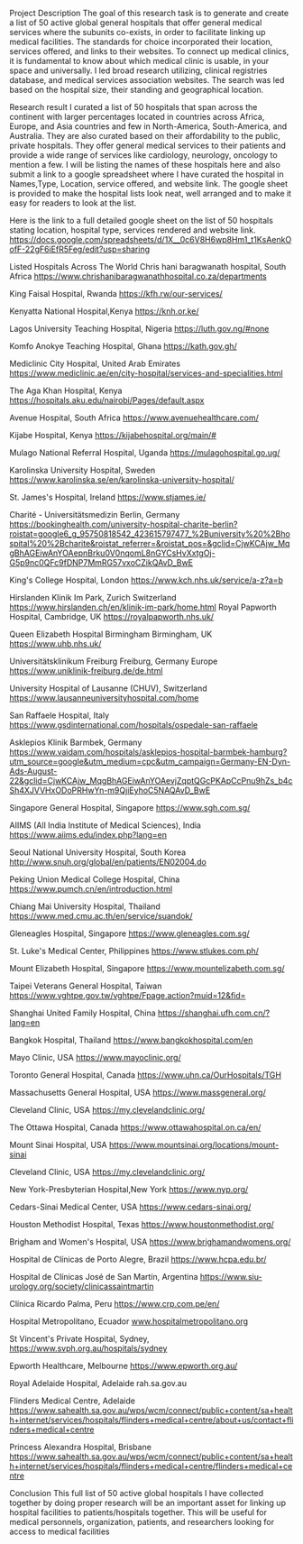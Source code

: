 Project Description
The goal of this research task is to generate and create a list of 50 active global general hospitals that offer general medical services where the subunits co-exists, in order to facilitate linking up medical facilities. The standards for choice incorporated their location, services offered, and links to their websites. To connect up medical clinics, it is fundamental to know about which medical clinic is usable, in your space and universally. I led broad research utilizing, clinical registries database, and medical services association websites. The search was led based on the hospital size, their standing and geographical location.

Research result
I curated a list of 50 hospitals that span across the continent with larger percentages located in countries across Africa, Europe, and Asia countries and few in North-America, South-America, and Australia. They are also curated based on  their affordability to the public, private hospitals. They offer general medical services to their patients and provide a wide range of services like cardiology, neurology, oncology to mention a few.
I will be listing the names of these hospitals here and also submit a link to a google spreadsheet where I have curated the hospital in Names,Type, Location, service offered, and website link. The google sheet is provided to make the hospital lists look neat, well arranged and to make it easy for readers to look at the list.

Here is the link to a full detailed google sheet on the list of 50 hospitals stating location, hospital type, services rendered and website link.
https://docs.google.com/spreadsheets/d/1X__0c6V8H6wp8Hm1_t1KsAenkOofF-22gF6iEfR5Feg/edit?usp=sharing

Listed Hospitals Across The World
Chris hani baragwanath hospital, South Africa https://www.chrishanibaragwanathhospital.co.za/departments

King Faisal Hospital, Rwanda https://kfh.rw/our-services/

Kenyatta National Hospital,Kenya https://knh.or.ke/

Lagos University Teaching Hospital, Nigeria https://luth.gov.ng/#none

Komfo Anokye Teaching Hospital, Ghana  https://kath.gov.gh/ 

Mediclinic City Hospital, United Arab Emirates https://www.mediclinic.ae/en/city-hospital/services-and-specialities.html

The Aga Khan Hospital, Kenya
https://hospitals.aku.edu/nairobi/Pages/default.aspx

Avenue Hospital, South Africa
https://www.avenuehealthcare.com/


Kijabe Hospital, Kenya https://kijabehospital.org/main/#

Mulago National Referral Hospital, Uganda https://mulagohospital.go.ug/


Karolinska University Hospital, Sweden https://www.karolinska.se/en/karolinska-university-hospital/

St. James's Hospital, Ireland   https://www.stjames.ie/

Charité - Universitätsmedizin Berlin, Germany
https://bookinghealth.com/university-hospital-charite-berlin?roistat=google6_g_95750818542_423615797477_%2Buniversity%20%2Bhospital%20%2Bcharite&roistat_referrer=&roistat_pos=&gclid=CjwKCAjw_MqgBhAGEiwAnYOAepnBrku0V0nqomL8nGYCsHvXxtgOj-G5p9nc0QFc9fDNP7MmRG57vxoCZikQAvD_BwE

King's College Hospital, London https://www.kch.nhs.uk/service/a-z?a=b


Hirslanden Klinik Im Park, Zurich Switzerland  https://www.hirslanden.ch/en/klinik-im-park/home.html
Royal Papworth Hospital, Cambridge, UK https://royalpapworth.nhs.uk/

Queen Elizabeth Hospital Birmingham    Birmingham, UK  https://www.uhb.nhs.uk/

Universitätsklinikum Freiburg  Freiburg, Germany Europe  https://www.uniklinik-freiburg.de/de.html

University Hospital of Lausanne (CHUV), Switzerland  https://www.lausanneuniversityhospital.com/home

San Raffaele Hospital, Italy https://www.gsdinternational.com/hospitals/ospedale-san-raffaele

Asklepios Klinik Barmbek, Germany https://www.vaidam.com/hospitals/asklepios-hospital-barmbek-hamburg?utm_source=google&utm_medium=cpc&utm_campaign=Germany-EN-Dyn-Ads-August-22&gclid=CjwKCAjw_MqgBhAGEiwAnYOAevjZqptQGcPKApCcPnu9hZs_b4cSh4XJVVHxODoPRHwYn-m9QjiEyhoC5NAQAvD_BwE

Singapore General Hospital, Singapore https://www.sgh.com.sg/



AIIMS (All India Institute of Medical Sciences), India https://www.aiims.edu/index.php?lang=en

Seoul National University Hospital, South Korea  http://www.snuh.org/global/en/patients/EN02004.do

Peking Union Medical College Hospital, China https://www.pumch.cn/en/introduction.html

Chiang Mai University Hospital, Thailand https://www.med.cmu.ac.th/en/service/suandok/

Gleneagles Hospital, Singapore https://www.gleneagles.com.sg/ 

St. Luke's Medical Center, Philippines https://www.stlukes.com.ph/

Mount Elizabeth Hospital, Singapore  https://www.mountelizabeth.com.sg/

Taipei Veterans General Hospital, Taiwan https://www.vghtpe.gov.tw/vghtpe/Fpage.action?muid=12&fid=

Shanghai United Family Hospital, China https://shanghai.ufh.com.cn/?lang=en

Bangkok Hospital, Thailand https://www.bangkokhospital.com/en


Mayo Clinic, USA  https://www.mayoclinic.org/

Toronto General Hospital, Canada https://www.uhn.ca/OurHospitals/TGH

Massachusetts General Hospital, USA  https://www.massgeneral.org/

Cleveland Clinic, USA https://my.clevelandclinic.org/

The Ottawa Hospital, Canada  https://www.ottawahospital.on.ca/en/

Mount Sinai Hospital, USA  https://www.mountsinai.org/locations/mount-sinai

Cleveland Clinic, USA  https://my.clevelandclinic.org/

New York-Presbyterian Hospital,New York https://www.nyp.org/

Cedars-Sinai Medical Center, USA  https://www.cedars-sinai.org/

Houston Methodist Hospital, Texas https://www.houstonmethodist.org/

Brigham and Women's Hospital, USA  https://www.brighamandwomens.org/

Hospital de Clínicas de Porto Alegre, Brazil  https://www.hcpa.edu.br/

Hospital de Clínicas José de San Martín, Argentina https://www.siu-urology.org/society/clinicassaintmartin

Clínica Ricardo Palma, Peru  https://www.crp.com.pe/en/

Hospital Metropolitano, Ecuador   www.hospitalmetropolitano.org

St Vincent's Private Hospital, Sydney, https://www.svph.org.au/hospitals/sydney

Epworth Healthcare, Melbourne  https://www.epworth.org.au/

Royal Adelaide Hospital, Adelaide rah.sa.gov.au

Flinders Medical Centre, Adelaide  https://www.sahealth.sa.gov.au/wps/wcm/connect/public+content/sa+health+internet/services/hospitals/flinders+medical+centre/about+us/contact+flinders+medical+centre

Princess Alexandra Hospital, Brisbane 
https://www.sahealth.sa.gov.au/wps/wcm/connect/public+content/sa+health+internet/services/hospitals/flinders+medical+centre/flinders+medical+centre

Conclusion
This full list of 50 active global hospitals I have collected together by doing proper research will be an important asset for linking up hospital facilities to patients/hospitals together. This will be useful for medical personnels, organization, patients, and researchers looking for access to medical facilities
